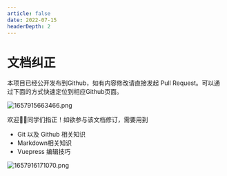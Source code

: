 ```yaml
---
article: false
date: 2022-07-15
headerDepth: 2
---
```


# 文档纠正

本项目已经公开发布到Github，如有内容修改请直接发起 Pull Request。可以通过下面的方式快速定位到相应Github页面。

![1657915663466.png](https://static-file.asi.ac.cn/2022/07/16/545d633fdb711.png)

欢迎👏🏻同学们指正！如欲参与该文档修订，需要用到

- Git 以及 Github 相关知识
- Markdown相关知识
- Vuepress 编辑技巧

![1657916171070.png](https://static-file.asi.ac.cn/2022/07/16/da53cb3b5ef9b.png)
